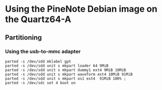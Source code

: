 # Using the PineNote Debian image on the Quartz64-A

## Partitioning

### Using the usb-to-mmc adapter

	parted -s /dev/sdd mklabel gpt
	parted -s /dev/sdd unit s mkpart loader 64 9MiB
	parted -s /dev/sdd unit s mkpart dummy1 ext4 9MiB 10MiB
	parted -s /dev/sdd unit s mkpart waveform ext4 10MiB 91MiB
	parted -s /dev/sdd unit s mkpart os1 ext4  91MiB 100% ;
	parted -s /dev/sdc set 4 boot on
